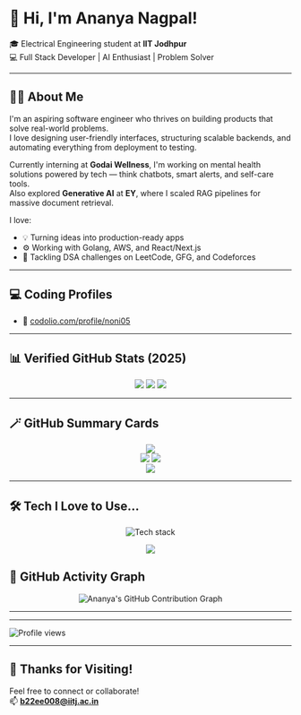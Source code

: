 # 👋 Hi, I'm Ananya Nagpal!

🎓 Electrical Engineering student at **IIT Jodhpur**  
💻 Full Stack Developer | AI Enthusiast | Problem Solver

---

## 🙋‍♀️ About Me

I'm an aspiring software engineer who thrives on building products that solve real-world problems.  
I love designing user-friendly interfaces, structuring scalable backends, and automating everything from deployment to testing.

Currently interning at **Godai Wellness**, I'm working on mental health solutions powered by tech — think chatbots, smart alerts, and self-care tools.  
Also explored **Generative AI** at **EY**, where I scaled RAG pipelines for massive document retrieval.

I love:
- 💡 Turning ideas into production-ready apps  
- ⚙️ Working with Golang, AWS, and React/Next.js  
- 🧠 Tackling DSA challenges on LeetCode, GFG, and Codeforces

---

## 💻 Coding Profiles

- 🧩 [codolio.com/profile/noni05](https://codolio.com/profile/noni05)

---

## 📊 Verified GitHub Stats (2025)

<p align="center">
  <img src="https://img.shields.io/badge/Merged%20PRs-58-blueviolet?style=for-the-badge&logo=gitbook&logoColor=white" />
  <img src="https://img.shields.io/badge/Total%20Contributions-509-brightgreen?style=for-the-badge&logo=github&logoColor=white" />
  <img src="https://img.shields.io/badge/Repositories%20Contributed%20To-8-ff69b4?style=for-the-badge&logo=github&logoColor=white" />
</p>

---

## 🪄 GitHub Summary Cards

<p align="center">
  <img src="https://github-profile-summary-cards.vercel.app/api/cards/profile-details?username=Ananya0104&theme=tokyonight" />
  <br/>
  <img src="https://github-profile-summary-cards.vercel.app/api/cards/repos-per-language?username=Ananya0104&theme=tokyonight" />
  <img src="https://github-profile-summary-cards.vercel.app/api/cards/most-commit-language?username=Ananya0104&theme=tokyonight" />
  <br/>
  <img src="https://github-profile-summary-cards.vercel.app/api/cards/productive-time?username=Ananya0104&theme=tokyonight&utcOffset=+5.5" />
</p>

---

## 🛠 Tech I Love to Use...

<p align="center">
  <img src="https://skillicons.dev/icons?i=c,cpp,go,aws,react,nextjs,dynamodb,js,ts,nodejs,html,css,figma,python&theme=light" alt="Tech stack" />
</p>
<p align="center">
  <img src="https://readme-typing-svg.demolab.com?font=Fira+Code&weight=500&size=24&pause=1000&color=FF69B4&center=true&vCenter=true&width=700&lines=I+love+building+with+Golang,+React+%26+AWS+Lambda;Designing+clean+UIs+with+Next.js,+Figma+%26+CSS;Solving+DSA+with+C%2B%2B+and+Python;Exploring+AI+%2F+RAG+%2F+LLMs;Debugging+%26+automating+everything!" />
</p>


## 🌸 GitHub Activity Graph

<p align="center">
  <img src="https://github-readme-activity-graph.vercel.app/graph?username=Ananya0104&bg_color=ffffff&color=000000&line=ff69b4&point=999999&area=true&area_color=ffe6f0&hide_border=true" alt="Ananya's GitHub Contribution Graph" />
</p>

---


---

![Profile views](https://komarev.com/ghpvc/?username=Ananya0104&label=Profile%20Views&color=ff69b4&style=flat)

---

## 🙏 Thanks for Visiting!

Feel free to connect or collaborate!  
📫 **b22ee008@iitj.ac.in**
